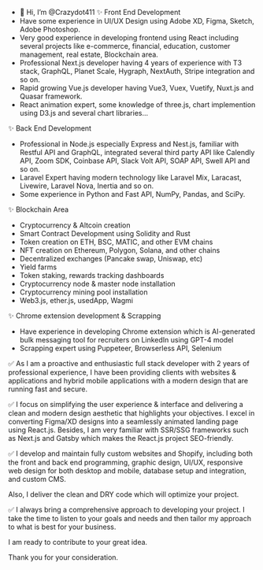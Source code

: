 - 👋 Hi, I’m @Crazydot411
✨ Front End Development
- Have some experience in UI/UX Design using Adobe XD, Figma, Sketch, Adobe Photoshop.
- Very good experience in developing frontend using React including several projects like e-commerce, financial, education, customer management, real estate, Blockchain area.
- Professional Next.js developer having 4 years of experience with T3 stack, GraphQL, Planet Scale, Hygraph, NextAuth, Stripe integration and so on.
- Rapid growing Vue.js developer having Vue3, Vuex, Vuetify, Nuxt.js and Quasar framework.
- React animation expert, some knowledge of three.js, chart implemention using D3.js and several chart libraries...

✨ Back End Development
- Professional in Node.js especially Express and Nest.js, familiar with Restful API and GraphQL, integrated several third party API like Calendly API, Zoom SDK, Coinbase API, Slack Volt API, SOAP API, Swell API and so on.
- Laravel Expert having modern technology like Laravel Mix, Laracast, Livewire, Laravel Nova, Inertia and so on.
- Some experience in Python and Fast API, NumPy, Pandas, and SciPy.

✨ Blockchain Area
- Cryptocurrency & Altcoin creation
- Smart Contract Development using Solidity and Rust
- Token creation on ETH, BSC, MATIC, and other EVM chains
- NFT creation on Ethereum, Polygon, Solana, and other chains
- Decentralized exchanges (Pancake swap, Uniswap, etc)
- Yield farms
- Token staking, rewards tracking dashboards
- Cryptocurrency node & master node installation
- Cryptocurrency mining pool installation
- Web3.js, ether.js, usedApp, Wagmi

✨ Chrome extension development & Scrapping
- Have experience in developing Chrome extension which is AI-generated bulk messaging tool for recruiters on LinkedIn using GPT-4 model
- Scrapping expert using Puppeteer, Browserless API, Selenium


✅ As I am a proactive and enthusiastic full stack developer with 2 years of professional experience, I have been providing clients with websites & applications and hybrid mobile applications with a modern design that are running fast and secure.

✅ I focus on simplifying the user experience & interface and delivering a clean and modern design aesthetic that highlights your objectives.
I excel in converting Figma/XD designs into a seamlessly animated landing page using React.js. Besides, I am very familiar with SSR/SSG frameworks such as Next.js and Gatsby which makes the React.js project SEO-friendly.

✅ I develop and maintain fully custom websites and Shopify, including both the front and back end programming, graphic design, UI/UX, responsive web design for both desktop and mobile, database setup and integration, and custom CMS.

Also, I deliver the clean and DRY code which will optimize your project.

✅ I always bring a comprehensive approach to developing your project. I take the time to listen to your goals and needs and then tailor my approach to what is best for your business.

I am ready to contribute to your great idea.

Thank you for your consideration.
